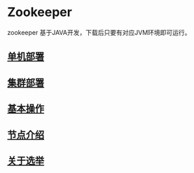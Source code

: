# Zookeeper
zookeeper 基于JAVA开发，下载后只要有对应JVM环境即可运行。
## [单机部署](chapter01.md)
## [集群部署](chapter01.md)
## [基本操作](chapter03.md)
## [节点介绍](chapter04.md)
## [关于选举](chapter05.md)
